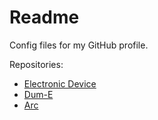 # Readme

Config files for my GitHub profile.

Repositories:
- [Electronic Device](https://github.com/hcpty/electronic-device)
- [Dum-E](https://github.com/hcpty/dum-e)
- [Arc](https://github.com/hcpty/arc)
